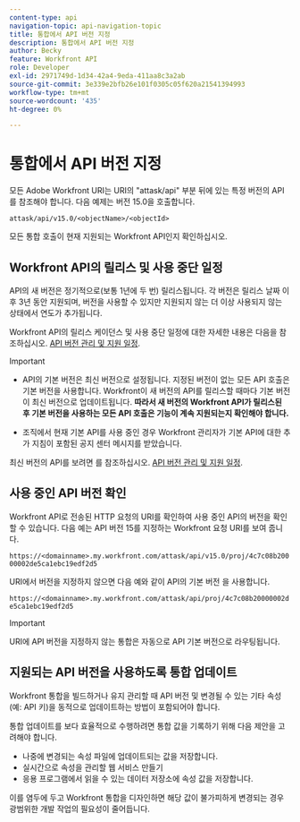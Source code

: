 ```yaml
---
content-type: api
navigation-topic: api-navigation-topic
title: 통합에서 API 버전 지정
description: 통합에서 API 버전 지정
author: Becky
feature: Workfront API
role: Developer
exl-id: 2971749d-1d34-42a4-9eda-411aa8c3a2ab
source-git-commit: 3e339e2bfb26e101f0305c05f620a21541394993
workflow-type: tm+mt
source-wordcount: '435'
ht-degree: 0%

---
```


# 통합에서 API 버전 지정

모든 Adobe Workfront URI는 URI의 &quot;attask/api&quot; 부분 뒤에 있는 특정 버전의 API를 참조해야 합니다. 다음 예제는 버전 15.0을 호출합니다.

`attask/api/v15.0/<objectName>/<objectId>`

모든 통합 호출이 현재 지원되는 Workfront API인지 확인하십시오.

## Workfront API의 릴리스 및 사용 중단 일정

API의 새 버전은 정기적으로(보통 1년에 두 번) 릴리스됩니다. 각 버전은 릴리스 날짜 이후 3년 동안 지원되며, 버전을 사용할 수 있지만 지원되지 않는 더 이상 사용되지 않는 상태에서 연도가 추가됩니다.

Workfront API의 릴리스 케이던스 및 사용 중단 일정에 대한 자세한 내용은 다음을 참조하십시오. [API 버전 관리 및 지원 일정](../../wf-api/api/api-version-support-schedule.md).

>[!IMPORTANT]
>
>* API의 기본 버전은 최신 버전으로 설정됩니다. 지정된 버전이 없는 모든 API 호출은 기본 버전을 사용합니다. Workfront이 새 버전의 API를 릴리스할 때마다 기본 버전이 최신 버전으로 업데이트됩니다. **따라서 새 버전의 Workfront API가 릴리스된 후 기본 버전을 사용하는 모든 API 호출은 기능이 계속 지원되는지 확인해야 합니다.**
>
>* 조직에서 현재 기본 API를 사용 중인 경우 Workfront 관리자가 기본 API에 대한 추가 지침이 포함된 공지 센터 메시지를 받았습니다.
>
>최신 버전의 API를 보려면 를 참조하십시오. [API 버전 관리 및 지원 일정](../../wf-api/api/api-version-support-schedule.md).


## 사용 중인 API 버전 확인

Workfront API로 전송된 HTTP 요청의 URI를 확인하여 사용 중인 API의 버전을 확인할 수 있습니다. 다음 예는 API 버전 15를 지정하는 Workfront 요청 URI를 보여 줍니다.

`https://<domainname>.my.workfront.com/attask/api/v15.0/proj/4c7c08b20000002de5ca1ebc19edf2d5`

URI에서 버전을 지정하지 않으면 다음 예와 같이 API의 기본 버전 을 사용합니다.

`https://<domainname>.my.workfront.com/attask/api/proj/4c7c08b20000002de5ca1ebc19edf2d5`

>[!IMPORTANT]
>
> URI에 API 버전을 지정하지 않는 통합은 자동으로 API 기본 버전으로 라우팅됩니다.

## 지원되는 API 버전을 사용하도록 통합 업데이트

Workfront 통합을 빌드하거나 유지 관리할 때 API 버전 및 변경될 수 있는 기타 속성(예: API 키)을 동적으로 업데이트하는 방법이 포함되어야 합니다.

통합 업데이트를 보다 효율적으로 수행하려면 통합 값을 기록하기 위해 다음 제안을 고려해야 합니다.

* 나중에 변경되는 속성 파일에 업데이트되는 값을 저장합니다.
* 실시간으로 속성을 관리할 웹 서비스 만들기
* 응용 프로그램에서 읽을 수 있는 데이터 저장소에 속성 값을 저장합니다.

이를 염두에 두고 Workfront 통합을 디자인하면 해당 값이 불가피하게 변경되는 경우 광범위한 개발 작업의 필요성이 줄어듭니다.
